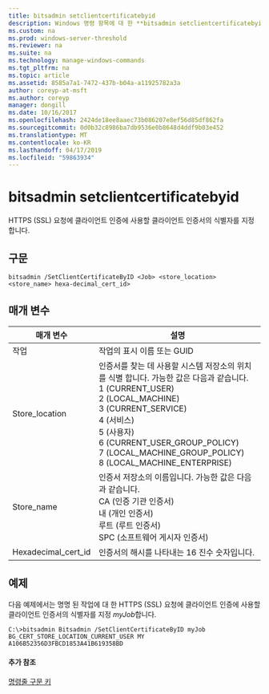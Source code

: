 ```yaml
---
title: bitsadmin setclientcertificatebyid
description: Windows 명령 항목에 대 한 **bitsadmin setclientcertificatebyid** HTTPS (SSL) 요청에 클라이언트 인증에 사용할 클라이언트 인증서의 식별자를 지정 합니다.
ms.custom: na
ms.prod: windows-server-threshold
ms.reviewer: na
ms.suite: na
ms.technology: manage-windows-commands
ms.tgt_pltfrm: na
ms.topic: article
ms.assetid: 8585a7a1-7472-437b-b04a-a11925782a3a
author: coreyp-at-msft
ms.author: coreyp
manager: dongill
ms.date: 10/16/2017
ms.openlocfilehash: 2424de18ee8aaec73b086207e8ef56d85df862fa
ms.sourcegitcommit: 0d0b32c8986ba7db9536e0b8648d4ddf9b03e452
ms.translationtype: MT
ms.contentlocale: ko-KR
ms.lasthandoff: 04/17/2019
ms.locfileid: "59863934"
---
```

# <a name="bitsadmin-setclientcertificatebyid"></a>bitsadmin setclientcertificatebyid



HTTPS (SSL) 요청에 클라이언트 인증에 사용할 클라이언트 인증서의 식별자를 지정 합니다.

## <a name="syntax"></a>구문

```
bitsadmin /SetClientCertificateByID <Job> <store_location> <store_name> hexa-decimal_cert_id>
```

## <a name="parameters"></a>매개 변수

|매개 변수|설명|
|---------|-----------|
|작업|작업의 표시 이름 또는 GUID|
|Store_location|인증서를 찾는 데 사용할 시스템 저장소의 위치를 식별 합니다. 가능한 값은 다음과 같습니다.</br>1 (CURRENT_USER)</br>2 (LOCAL_MACHINE)</br>3 (CURRENT_SERVICE)</br>4 (서비스)</br>5 (사용자)</br>6 (CURRENT_USER_GROUP_POLICY)</br>7 (LOCAL_MACHINE_GROUP_POLICY)</br>8 (LOCAL_MACHINE_ENTERPRISE)|
|Store_name|인증서 저장소의 이름입니다. 가능한 값은 다음과 같습니다.</br>CA (인증 기관 인증서)</br>내 (개인 인증서)</br>루트 (루트 인증서)</br>SPC (소프트웨어 게시자 인증서)|
|Hexadecimal_cert_id|인증서의 해시를 나타내는 16 진수 숫자입니다.|

## <a name="BKMK_examples"></a>예제

다음 예제에서는 명명 된 작업에 대 한 HTTPS (SSL) 요청에 클라이언트 인증에 사용할 클라이언트 인증서의 식별자를 지정 *myJob*합니다.
```
C:\>bitsadmin Bitsadmin /SetClientCertificateByID myJob BG_CERT_STORE_LOCATION_CURRENT_USER MY A106B52356D3FBCD1853A41B619358BD 
```

#### <a name="additional-references"></a>추가 참조

[명령줄 구문 키](command-line-syntax-key.md)